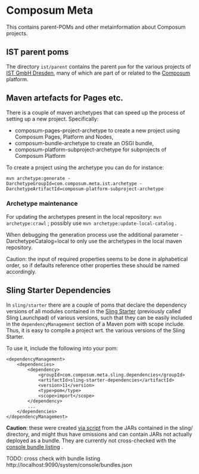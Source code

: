 # Composum Meta
This contains parent-POMs and other metainformation about Composum projects.

## IST parent poms

The directory `ist/parent` contains the parent `pom` for the various projects of [IST GmbH Dresden](https://www.ist-software.com/), many of which are part of or related to the [Composum](http://composum.com) platform.

## Maven artefacts for Pages etc.

There is a couple of maven archetypes that can speed up the process of setting up a new project. Specifically:

- composum-pages-project-archetype to create a new project using Composum Pages, Platform and Nodes,
- composum-bundle-archetype to create an OSGI bundle,
- composum-platform-subproject-archetype for subprojects of Composum Platform

To create a project using the archetype you can do for instance:

    mvn archetype:generate -DarchetypeGroupId=com.composum.meta.ist.archetype -DarchetypeArtifactId=composum-platform-subproject-archetype
 
### Archetype maintenance

For updating the archetypes present in the local repository: `mvn archetype:crawl` ; possibly use `mvn archetype:update-local-catalog` .

When debugging the generation process use the additional parameter -DarchetypeCatalog=local to only use the archetypes in the local maven repository.

Caution: the input of required properties seems to be done in alphabetical order, so if defaults reference other properties these should be named accordingly.

## Sling Starter Dependencies

In `sling/starter` there are a couple of poms that declare the dependency versions of all modules
contained in the [Sling Starter](https://github.com/apache/sling-org-apache-sling-starter) (previously called Sling Launchpad) of various versions,
such that they can be easily included in the `dependencyManagement` section of a Maven pom with scope include.
Thus, it is easy to compile a project wrt. the various versions of the Sling Starter.

To use it, include the following into your pom:

    <dependencyManagement>
        <dependencies>
            <dependency>
                <groupId>com.composum.meta.sling.dependencies</groupId>
                <artifactId>sling-starter-dependencies</artifactId>
                <version>11</version>
                <type>pom</type>
                <scope>import</scope>
            </dependency>
            ...
        </dependencies>
    </dependencyManagement>



<b>Caution</b>: these were created [via script](sling/starter/dependencies/README.md) 
from the JARs contained in the sling/ directory, and might thus have omissions and can contain JARs not actually
deployed as a bundle. They are currently not cross-checked with the [console bundle listing](http://localhost:9090/system/console/bundles) .

TODO: cross check with bundle listing  http://localhost:9090/system/console/bundles.json 
